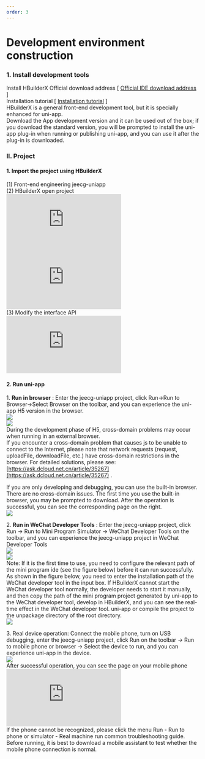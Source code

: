 ```yaml
---
order: 3
---
```


# Development environment construction

### 1\. Install development tools

Install HBuilderX Official download address \[ [Official IDE download address](https://www.dcloud.io/hbuilderx.html) \]  
Installation tutorial \[ [Installation tutorial](https://www.jianshu.com/p/6f59ad582a96) \]  
HBuilderX is a general front-end development tool, but it is specially enhanced for uni-app.  
Download the App development version and it can be used out of the box; if you download the standard version, you will be prompted to install the uni-app plug-in when running or publishing uni-app, and you can use it after the plug-in is downloaded.

### II. Project

#### 1\. Import the project using HBuilderX

(1) Front-end engineering jeecg-uniapp  
(2) HBuilderX open project  
![](https://lfs.k.topthink.com/lfs/95148e70c29b55a40c46bf5576aebc141245b1a266d922d0d06462709981dc49.dat)  
![](https://lfs.k.topthink.com/lfs/09f8957f73e1ae2c9bc6702f1d85a82f94c49daf96ef336c9832e286bc46df5d.dat)  
(3) Modify the interface API  
![](https://lfs.k.topthink.com/lfs/f507c47a945c58f3db8cb4842b8dd6fad0e05ee349300280812f77374cb3984d.dat)

#### 2\. Run uni-app

1\. **Run in browser** : Enter the jeecg-uniapp project, click Run->Run to Browser->Select Browser on the toolbar, and you can experience the uni-app H5 version in the browser.  
![](https://upload.jeecg.com/jeecg/help/jeecgback/images/screenshot_1591338794966.png)  
![](https://upload.jeecg.com/jeecg/help/jeecgback/images/screenshot_1625225652170.png)  
During the development phase of H5, cross-domain problems may occur when running in an external browser.  
If you encounter a cross-domain problem that causes js to be unable to connect to the Internet, please note that network requests (request, uploadFile, downloadFile, etc.) have cross-domain restrictions in the browser. For detailed solutions, please see: [https://ask.dcloud.net.cn/article/35267](https://ask.dcloud.net.cn/article/35267) .

If you are only developing and debugging, you can use the built-in browser. There are no cross-domain issues. The first time you use the built-in browser, you may be prompted to download. After the operation is successful, you can see the corresponding page on the right.  
![](https://upload.jeecg.com/jeecg/help/jeecgback/images/screenshot_1625225898542.png)

2\. **Run in WeChat Developer Tools** : Enter the jeecg-uniapp project, click Run -> Run to Mini Program Simulator -> WeChat Developer Tools on the toolbar, and you can experience the jeecg-uniapp project in WeChat Developer Tools  
![](https://upload.jeecg.com/jeecg/help/jeecgback/images/screenshot_1591339697419.png)  
![](https://upload.jeecg.com/jeecg/help/jeecgback/images/screenshot_1625226357706.png)  
Note: If it is the first time to use, you need to configure the relevant path of the mini program ide (see the figure below) before it can run successfully. As shown in the figure below, you need to enter the installation path of the WeChat developer tool in the input box. If HBuilderX cannot start the WeChat developer tool normally, the developer needs to start it manually, and then copy the path of the mini program project generated by uni-app to the WeChat developer tool, develop in HBuilderX, and you can see the real-time effect in the WeChat developer tool. uni-app or compile the project to the unpackage directory of the root directory.  
![](https://upload.jeecg.com/jeecg/help/jeecgback/images/test1.gif)

3\. Real device operation: Connect the mobile phone, turn on USB debugging, enter the jeecg-uniapp project, click Run on the toolbar -> Run to mobile phone or browser -> Select the device to run, and you can experience uni-app in the device.  
![](https://upload.jeecg.com/jeecg/help/jeecgback/images/screenshot_1591341649171.png)  
After successful operation, you can see the page on your mobile phone  
![](https://lfs.k.topthink.com/lfs/ddf621fc991b0be7768257600136afa17e2af571c841dbaeb9e74031947bbe3e.dat)  
If the phone cannot be recognized, please click the menu Run - Run to phone or simulator - Real machine run common troubleshooting guide. Before running, it is best to download a mobile assistant to test whether the mobile phone connection is normal.
